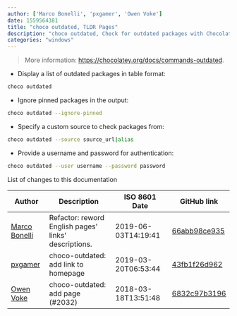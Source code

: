 ```yaml
---
author: ['Marco Bonelli', 'pxgamer', 'Owen Voke']
date: 1559564381
title: "choco outdated, TLDR Pages"
description: "choco outdated, Check for outdated packages with Chocolatey."
categories: "windows"
---
```

> More information: <https://chocolatey.org/docs/commands-outdated>.

- Display a list of outdated packages in table format:

```bash
choco outdated
```

- Ignore pinned packages in the output:

```bash
choco outdated --ignore-pinned
```

- Specify a custom source to check packages from:

```bash
choco outdated --source source_url|alias
```

- Provide a username and password for authentication:

```bash
choco outdated --user username --password password
```
List of changes to this documentation


Author | Description | ISO 8601 Date | GitHub link
------|-----|-----|-----
[Marco Bonelli](mailto:marco@mebeim.net) | Refactor: reword English pages' links' descriptions. | 2019-06-03T14:19:41 | [66abb98ce935](https://github.com/tldr-pages/tldr/commit/66abb98ce935c0f4516bf30c4d6da72180d5a3ab)
[pxgamer](mailto:owzie123@gmail.com) | choco-outdated: add link to homepage | 2019-03-20T06:53:44 | [43fb1f26d962](https://github.com/tldr-pages/tldr/commit/43fb1f26d962818567291c92d94fbd9c11b894f7)
[Owen Voke](mailto:owzie123@gmail.com) | choco-outdated: add page (#2032) | 2018-03-18T13:51:48 | [6832c97b3196](https://github.com/tldr-pages/tldr/commit/6832c97b31968ff5a08c7478a128313f266a41d2)

